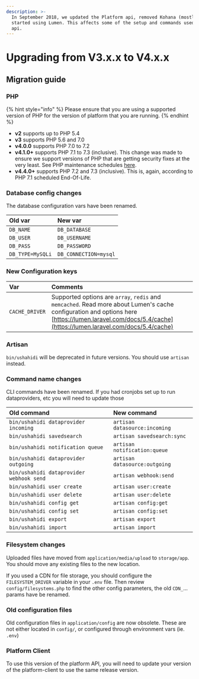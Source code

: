 ```yaml
---
description: >-
  In September 2018, we updated the Platform api, removed Kohana (mostly) and
  started using Lumen. This affects some of the setup and commands used in the
  api.
---
```


# Upgrading from V3.x.x to V4.x.x

## Migration guide

### PHP

{% hint style="info" %}
Please ensure that you are using a supported version of PHP for the version of platform that you are running.
{% endhint %}

* **v2** supports up to PHP 5.4
* **v3** supports PHP 5.6 and 7.0
* **v4.0.0** supports PHP 7.0 to 7.2
* **v4.1.0+** supports PHP 7.1 to 7.3 \(inclusive\). This change was made to ensure we support versions of PHP that are getting security fixes at the very least. See PHP maintenance schedules [here](https://www.php.net/supported-versions.php).
* **v4.4.0+** supports PHP 7.2 and 7.3 \(inclusive\). This is, again, according to PHP 7.1 scheduled End-Of-Life.

### Database config changes

The database configuration vars have been renamed.

| Old var | New var |
| :--- | :--- |
| `DB_NAME` | `DB_DATABASE` |
| `DB_USER` | `DB_USERNAME` |
| `DB_PASS` | `DB_PASSWORD` |
| `DB_TYPE=MySQLi` | `DB_CONNECTION=mysql` |

### New Configuration keys

| Var | Comments |
| :--- | :--- |
| `CACHE_DRIVER` | Supported options are `array`, `redis` and `memcached`. Read more about Lumen's cache configuration and options here [https://lumen.laravel.com/docs/5.4/cache](https://lumen.laravel.com/docs/5.4/cache) |

### Artisan

`bin/ushahidi` will be deprecated in future versions. You should use `artisan` instead.

### Command name changes

CLI commands have been renamed. If you had cronjobs set up to run dataproviders, etc you will need to update those

| Old command | New command |
| :--- | :--- |
| `bin/ushahidi dataprovider incoming` | `artisan datasource:incoming` |
| `bin/ushahidi savedsearch` | `artisan savedsearch:sync` |
| `bin/ushahidi notification queue` | `artisan notification:queue` |
| `bin/ushahidi dataprovider outgoing` | `artisan datasource:outgoing` |
| `bin/ushahidi dataprovider webhook send` | `artisan webhook:send` |
| `bin/ushahidi user create` | `artisan user:create` |
| `bin/ushahidi user delete` | `artisan user:delete` |
| `bin/ushahidi config get` | `artisan config:get` |
| `bin/ushahidi config set` | `artisan config:set` |
| `bin/ushahidi export` | `artisan export` |
| `bin/ushahidi import` | `artisan import` |

### Filesystem changes

Uploaded files have moved from `application/media/upload` to `storage/app`. You should move any existing files to the new location.

If you used a CDN for file storage, you should configure the `FILESYSTEM_DRIVER` variable in your `.env` file. Then review `config/filesystems.php` to find the other config parameters, the old `CDN_`... params have be renamed.

### Old configuration files

Old configuration files in `application/config` are now obsolete. These are not either located in `config/`, or configured through environment vars \(ie. `.env`\)

### Platform Client

To use this version of the platform API, you will need to update your version of the platform-client to use the same release version.

